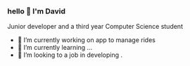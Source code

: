 ### hello 👋 I'm David
Junior developer and a  third year Computer Science student 

- 🔭 I’m currently working on  app to manage rides 
- 🌱 I’m currently learning ...
- 👯 I’m looking to a job in developing .

<!--
**DavidBretler/DavidBretler** is a ✨ _special_ ✨ repository because its `README.md` (this file) appears on your GitHub profile.

Here are some ideas to get you started:


-->
